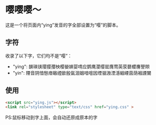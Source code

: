 # 嘤嘤嘤～

这是一个将页面内“ying”发音的字全部设置为“嘤”的脚本。

## 字符

收录了以下字，它们均不是“嘤”：

- "ying": 韺瑛锳璎撄孾柍樱嫈媖婴啨应鹦鹰瀴缨罂膺莺英荥蘡蠳譍譻賏
- "yin": 陻音阴愔慇瘖磤禋欭殷氤洇姻喑噾因堙骃溵湮濦絪緸茵荫裀諲闉

## 使用

```html
<script src="ying.js"></script>
<link rel="stylesheet" type="text/css" href="ying.css" >
```

PS:鼠标移动到字上面，会自动还原成原本的字
